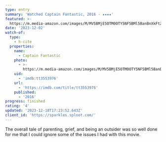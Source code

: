 ```yaml
---
type: entry
summary: 'Watched Captain Fantastic, 2016 - ★★★★'
featured: >-
  https://m.media-amazon.com/images/M/MV5BMjE5OTM0OTY5NF5BMl5BanBnXkFtZTgwMDcxOTQ3ODE@._V1_SX300.jpg
date: '2023-12-02'
watch-of:
  type:
    - h-cite
  properties:
    name:
      - Captain Fantastic
    photo:
      - >-
        https://m.media-amazon.com/images/M/MV5BMjE5OTM0OTY5NF5BMl5BanBnXkFtZTgwMDcxOTQ3ODE@._V1_SX300.jpg
    uid:
      - 'imdb:tt3553976'
    url:
      - 'https://imdb.com/title/tt3553976'
    published:
      - '2016'
progress: finished
rating: '4'
updated: '2023-12-18T17:23:52.643Z'
client_id: 'https://sparkles.sploot.com/'
---
```

The overall tale of parenting, grief, and being an outsider was so well done for me that I could ignore some of the issues I had with this movie.
